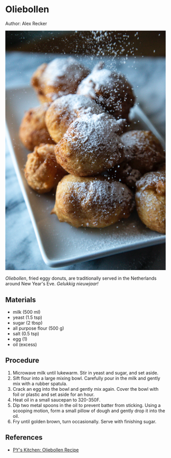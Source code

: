 # Oliebollen

Author: Alex Recker

![](./images/oliebollen.png)

_Oliebollen_, fried eggy donuts, are traditionally served in the
Netherlands around New Year's Eve.  _Gelukkig nieuwjaar!_

## Materials

- milk (500 ml)
- yeast (1.5 tsp)
- sugar (2 tbsp)
- all purpose flour (500 g)
- salt (0.5 tsp)
- egg (1)
- oil (excess)

## Procedure

1. Microwave milk until lukewarm.  Stir in yeast and sugar, and set
   aside.
2. Sift flour into a large mixing bowl.  Carefully pour in the milk
   and gently mix with a rubber spatula.
3. Crack an egg into the bowl and gently mix again.  Cover the bowl
   with foil or plastic and set aside for an hour.
4. Heat oil in a small saucepan to 320-350F.
5. Dip two metal spoons in the oil to prevent batter from sticking.
   Using a scooping motion, form a small pillow of dough and gently
   drop it into the oil.
6. Fry until golden brown, turn occasionally.  Serve with finishing
   sugar.

## References

- [PY's Kitchen: Oliebollen Recipe]

[PY's Kitchen: Oliebollen Recipe]: https://youtu.be/kvWDaLH2qW8
